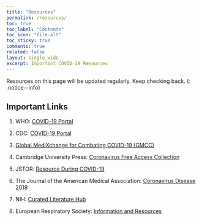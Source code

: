 ```yaml
---
title: "Resources"
permalink: /resources/
toc: true
toc_label: "Contents"
toc_icon: "file-alt"
toc_sticky: true
comments: true
related: false
layout: single_wide
excerpt: Important COVID-19 Resources
---
```


Resources on this page will be updated regularly. Keep checking back.
{: .notice--info}

## Important Links

1.  WHO: [COVID-19 Portal](https://www.who.int/emergencies/diseases/novel-coronavirus-2019)

2.  CDC: [COVID-19 Portal](https://www.cdc.gov/coronavirus/2019-ncov/index.html)

3.  [Global MediXchange for Combating COVID-19 (GMCC)](https://covid-19.alibabacloud.com/)

4.  Cambridge University Press: [Coronavirus Free Access Collection](https://www.cambridge.org/core/browse-subjects/medicine/coronavirus-free-access-collection)

5.  JSTOR: [Resource During COVID-19](https://about.jstor.org/covid19)

6.  The Journal of the American Medical Association: [Coronavirus Disease 2019](https://jamanetwork.com/journals/jama/pages/coronavirus-alert)

7.  NIH: [Curated Literature Hub](https://www.ncbi.nlm.nih.gov/research/coronavirus/)

8.  European Respiratory Society: [Information and Resources](https://www.ersnet.org/the-society/news/novel-coronavirus-outbreak--update-and-information-for-healthcare-professionals)

